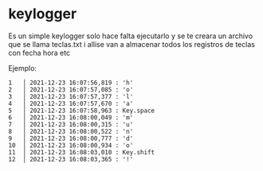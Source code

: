 # keylogger

Es un simple keylogger solo hace falta ejecutarlo y se te creara un archivo que se llama teclas.txt i allise van a almacenar todos los registros de teclas con fecha hora etc

Ejemplo:
  
    1   │ 2021-12-23 16:07:56,819 : 'h'
    2   │ 2021-12-23 16:07:57,085 : 'o'
    3   │ 2021-12-23 16:07:57,377 : 'l'
    4   │ 2021-12-23 16:07:57,670 : 'a'
    5   │ 2021-12-23 16:07:58,963 : Key.space
    6   │ 2021-12-23 16:08:00,049 : 'm'
    7   │ 2021-12-23 16:08:00,315 : 'u'
    8   │ 2021-12-23 16:08:00,522 : 'n'
    9   │ 2021-12-23 16:08:00,777 : 'd'
    10  │ 2021-12-23 16:08:00,934 : 'o'
    11  │ 2021-12-23 16:08:03,010 : Key.shift
    12  │ 2021-12-23 16:08:03,365 : '!'
